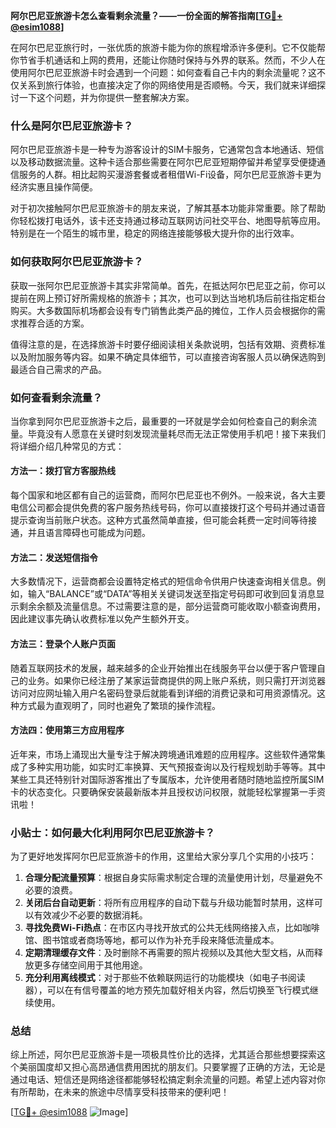 **阿尔巴尼亚旅游卡怎么查看剩余流量？——一份全面的解答指南[[TG💪+ @esim1088](https://t.me/s/esim1088)]**

在阿尔巴尼亚旅行时，一张优质的旅游卡能为你的旅程增添许多便利。它不仅能帮你节省手机通话和上网的费用，还能让你随时保持与外界的联系。然而，不少人在使用阿尔巴尼亚旅游卡时会遇到一个问题：如何查看自己卡内的剩余流量呢？这不仅关系到旅行体验，也直接决定了你的网络使用是否顺畅。今天，我们就来详细探讨一下这个问题，并为你提供一整套解决方案。

### 什么是阿尔巴尼亚旅游卡？

阿尔巴尼亚旅游卡是一种专为游客设计的SIM卡服务，它通常包含本地通话、短信以及移动数据流量。这种卡适合那些需要在阿尔巴尼亚短期停留并希望享受便捷通信服务的人群。相比起购买漫游套餐或者租借Wi-Fi设备，阿尔巴尼亚旅游卡更为经济实惠且操作简便。

对于初次接触阿尔巴尼亚旅游卡的朋友来说，了解其基本功能非常重要。除了帮助你轻松拨打电话外，该卡还支持通过移动互联网访问社交平台、地图导航等应用。特别是在一个陌生的城市里，稳定的网络连接能够极大提升你的出行效率。

### 如何获取阿尔巴尼亚旅游卡？

获取一张阿尔巴尼亚旅游卡其实非常简单。首先，在抵达阿尔巴尼亚之前，你可以提前在网上预订好所需规格的旅游卡；其次，也可以到达当地机场后前往指定柜台购买。大多数国际机场都会设有专门销售此类产品的摊位，工作人员会根据你的需求推荐合适的方案。

值得注意的是，在选择旅游卡时要仔细阅读相关条款说明，包括有效期、资费标准以及附加服务等内容。如果不确定具体细节，可以直接咨询客服人员以确保选购到最适合自己需求的产品。

### 如何查看剩余流量？

当你拿到阿尔巴尼亚旅游卡之后，最重要的一环就是学会如何检查自己的剩余流量。毕竟没有人愿意在关键时刻发现流量耗尽而无法正常使用手机吧！接下来我们将详细介绍几种常见的方式：

#### 方法一：拨打官方客服热线
每个国家和地区都有自己的运营商，而阿尔巴尼亚也不例外。一般来说，各大主要电信公司都会提供免费的客户服务热线号码，你可以直接拨打这个号码并通过语音提示查询当前账户状态。这种方式虽然简单直接，但可能会耗费一定时间等待接通，并且语言障碍也可能成为问题。

#### 方法二：发送短信指令
大多数情况下，运营商都会设置特定格式的短信命令供用户快速查询相关信息。例如，输入“BALANCE”或“DATA”等相关关键词发送至指定号码即可收到回复消息显示剩余余额及流量信息。不过需要注意的是，部分运营商可能收取小额查询费用，因此建议事先确认收费标准以免产生额外开支。

#### 方法三：登录个人账户页面
随着互联网技术的发展，越来越多的企业开始推出在线服务平台以便于客户管理自己的业务。如果你已经注册了某家运营商提供的网上账户系统，则只需打开浏览器访问对应网址输入用户名密码登录后就能看到详细的消费记录和可用资源情况。这种方式最为直观明了，同时也避免了繁琐的操作流程。

#### 方法四：使用第三方应用程序
近年来，市场上涌现出大量专注于解决跨境通讯难题的应用程序。这些软件通常集成了多种实用功能，如实时汇率换算、天气预报查询以及行程规划助手等等。其中某些工具还特别针对国际游客推出了专属版本，允许使用者随时随地监控所属SIM卡的状态变化。只要确保安装最新版本并且授权访问权限，就能轻松掌握第一手资讯啦！

### 小贴士：如何最大化利用阿尔巴尼亚旅游卡？

为了更好地发挥阿尔巴尼亚旅游卡的作用，这里给大家分享几个实用的小技巧：

1. **合理分配流量预算**：根据自身实际需求制定合理的流量使用计划，尽量避免不必要的浪费。
2. **关闭后台自动更新**：将所有应用程序的自动下载与升级功能暂时禁用，这样可以有效减少不必要的数据消耗。
3. **寻找免费Wi-Fi热点**：在市区内寻找开放式的公共无线网络接入点，比如咖啡馆、图书馆或者商场等地，都可以作为补充手段来降低流量成本。
4. **定期清理缓存文件**：及时删除不再需要的照片视频以及其他大型文档，从而释放更多存储空间用于其他用途。
5. **充分利用离线模式**：对于那些不依赖联网运行的功能模块（如电子书阅读器），可以在有信号覆盖的地方预先加载好相关内容，然后切换至飞行模式继续使用。

### 总结

综上所述，阿尔巴尼亚旅游卡是一项极具性价比的选择，尤其适合那些想要探索这个美丽国度却又担心高昂通信费用困扰的朋友们。只要掌握了正确的方法，无论是通过电话、短信还是网络途径都能够轻松搞定剩余流量的问题。希望上述内容对你有所帮助，在未来的旅途中尽情享受科技带来的便利吧！

[[TG💪+ @esim1088](https://t.me/s/esim1088) ![Image](https://i.postimg.cc/4NQfJmqS/Snipaste-2025-05-13-00-14-12.png)]